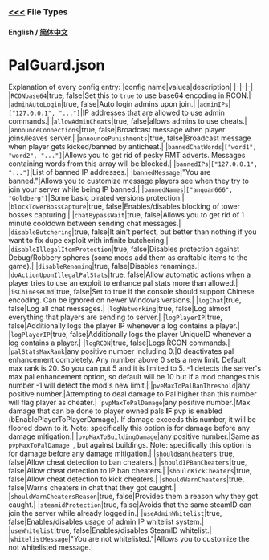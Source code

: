 ### [<<<](README.md) File Types

#### English / [简体中文](./PalGuard%20Config_ZH_CN.md)

# PalGuard.json

Explanation of every config entry:
|config name|values|description|
|-|-|-|
|`RCONbase64`|true, false|Set this to `true` to use base64 encoding in RCON.|
|`adminAutoLogin`|true, false|Auto login admins upon join.|
|`adminIPs`|`["127.0.0.1", "..."]`|IP addresses that are allowed to use admin commands.|
|`allowAdminCheats`|true, false|allows admins to use cheats.|
|`announceConnections`|true, false|Broadcast message when player joins/leaves server.|
|`announcePunishments`|true, false|Broadcast message when player gets kicked/banned by anticheat.|
|`bannedChatWords`|`["word1", "word2", "..."]`|Allows you to get rid of pesky RMT adverts. Messages containing words from this array will be blocked.|
|`bannedIPs`|`["127.0.0.1", "..."]`|List of banned IP addresses.|
|`bannedMessage`|"You are banned."|Allows you to customize message players see when they try to join your server while being IP banned.|
|`bannedNames`|`["anquan666", "Goldberg"]`|Some basic pirated versions protection.|
|`blockTowerBossCapture`|true, false|Enables/disables blocking of tower bosses capturing.|
|`chatBypassWait`|true, false|Allows you to get rid of 1 minute cooldown between sending chat messages.|
|`disableButchering`|true, false|It ain't perfect, but better than nothing if you want to fix dupe exploit with infinite butchering.|
|`disableIllegalItemProtection`|true, false|Disables protection against Debug/Robbery spheres (some mods add them as craftable items to the game).|
|`disableRenaming`|true, false|Disables renamings.|
|`doActionUponIllegalPalStats`|true, false|Allow automatic actions when a player tries to use an exploit to enhance pal stats more than allowed.|
|`isChineseCmd`|true, false|Set to true if the console should support Chinese encoding. Can be ignored on newer Windows versions.|
|`logChat`|true, false|Log all chat messages.|
|`logNetworking`|true, false|Log almost everything that players are sending to server.|
|`logPlayerIP`|true, false|Additionally logs the player IP whenever a log contains a player.|
|`logPlayerIP`|true, false|Additionally logs the player UniqueID whenever a log contains a player.|
|`logRCON`|true, false|Logs RCON commands.|
|`palStatsMaxRank`|any positive number including 0.|0 deactivates pal enhancement completely. Any number above 0 sets a new limit. Default max rank is 20. So you can put 5 and it is limited to 5. -1 detects the server's max pal enhancement option, so default will be 10 but if a mod changes this number -1 will detect the mod's new limit.|
|`pveMaxToPalBanThreshold`|any positive number.|Attempting to deal damage to Pal higher than this number will flag player as cheater.|
|`pvpMaxToPalDamage`|any positive number.|Max damage that can be done to player owned pals **IF** pvp is enabled (bEnablePlayerToPlayerDamage). If damage exceeds this number, it will be floored down to it. Note: specifically this option is for damage before any damage mitigation.|
|`pvpMaxToBuildingDamage`|any positive number.|Same as `pvpMaxToPalDamage `, but against buildings. Note: specifically this option is for damage before any damage mitigation.|
|`shouldBanCheaters`|true, false|Allow cheat detection to ban cheaters.|
|`shouldIPBanCheaters`|true, false|Allow cheat detection to IP ban cheaters.|
|`shouldKickCheaters`|true, false|Allow cheat detection to kick cheaters.|
|`shouldWarnCheaters`|true, false|Warns cheaters in chat that they got caught.|
|`shouldWarnCheatersReason`|true, false|Provides them a reason why they got caught.|
|`steamidProtection`|true, false|Avoids that the same steamID can join the server while already logged in.|
|`useAdminWhitelist`|true, false|Enables/disables usage of admin IP whitelist system.|
|`useWhitelist`|true, false|Enables/disables SteamID whitelist.|
|`whitelistMessage`|"You are not whitelisted."|Allows you to customize the not whitelisted message.|
